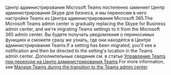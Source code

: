 <span data-ttu-id="a66e7-101">Центр администрирования Microsoft Teams постепенно заменяет Центр администрирования Skype для бизнеса, и мы переносим в него настройки Teams из Центра администрирования Microsoft 365.</span><span class="sxs-lookup"><span data-stu-id="a66e7-101">The Microsoft Teams admin center is gradually replacing the Skype for Business admin center, and we're migrating Teams settings to it from the Microsoft 365 admin center.</span></span> <span data-ttu-id="a66e7-102">Вы будете получать уведомления о переносимых функциях и сможете сразу же узнать, где они находятся в Центре администрирования Teams.</span><span class="sxs-lookup"><span data-stu-id="a66e7-102">If a setting has been migrated, you'll see a notification and then be directed to the setting's location in the Teams admin center.</span></span> <span data-ttu-id="a66e7-103">Дополнительные сведения см. в статье [Управление Teams при переходе на Центр администрирования Teams](../manage-teams-skypeforbusiness-admin-center.md).</span><span class="sxs-lookup"><span data-stu-id="a66e7-103">For more information, see [Manage Teams during the transition to the Teams admin center](../manage-teams-skypeforbusiness-admin-center.md).</span></span>
